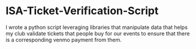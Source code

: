 # ISA-Ticket-Verification-Script
I wrote a python script leveraging libraries that manipulate data that helps my club validate tickets that people buy for our events to ensure that there is a corresponding venmo payment from them.
